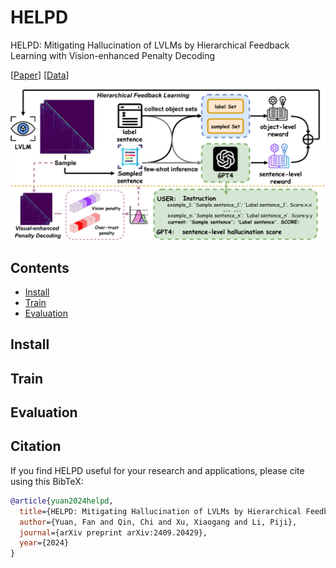 # HELPD
HELPD: Mitigating Hallucination of LVLMs by Hierarchical Feedback Learning with Vision-enhanced Penalty Decoding

[[Paper](https://arxiv.org/abs/2409.20429)] [[Data]()]

![](.\framework.png)

## Contents
- [Install](#install)
- [Train](#train)
- [Evaluation](#evaluation)

## Install

## Train

## Evaluation

## Citation
If you find HELPD useful for your research and applications, please cite using this BibTeX:
```bibtex
@article{yuan2024helpd,
  title={HELPD: Mitigating Hallucination of LVLMs by Hierarchical Feedback Learning with Vision-enhanced Penalty Decoding},
  author={Yuan, Fan and Qin, Chi and Xu, Xiaogang and Li, Piji},
  journal={arXiv preprint arXiv:2409.20429},
  year={2024}
}
```
